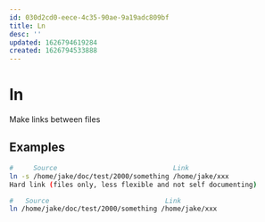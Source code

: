 ```yaml
---
id: 030d2cd0-eece-4c35-90ae-9a19adc809bf
title: Ln
desc: ''
updated: 1626794619284
created: 1626794533888
---
```


# ln
Make links between files

## Examples
```bash
#     Source                             Link
ln -s /home/jake/doc/test/2000/something /home/jake/xxx
Hard link (files only, less flexible and not self documenting)

#   Source                             Link
ln /home/jake/doc/test/2000/something /home/jake/xxx
```
